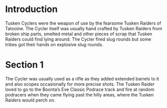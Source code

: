 # Introduction

Tusken Cyclers were the weapon of use by the fearsome Tusken Raiders of Tatooine.
The Cycler itself was usually hand crafted by Tusken Raiders from broken ship parts, smelted metal and other pieces of scrap that Tusken Raiders could find lying around.
The Cycler fired slug rounds but some tribes got their hands on explosive slug rounds.

# Section 1

The Cycler was usually used as a rifle as they added extended barrels to it and also scopes occasionally for more precise shots.
The Tusken Raider loved to go to the Boonta’s Eve Classic Podrace track and fire at random podracers when they came flying past the hilly areas, where the Tusken Raiders would perch on.
